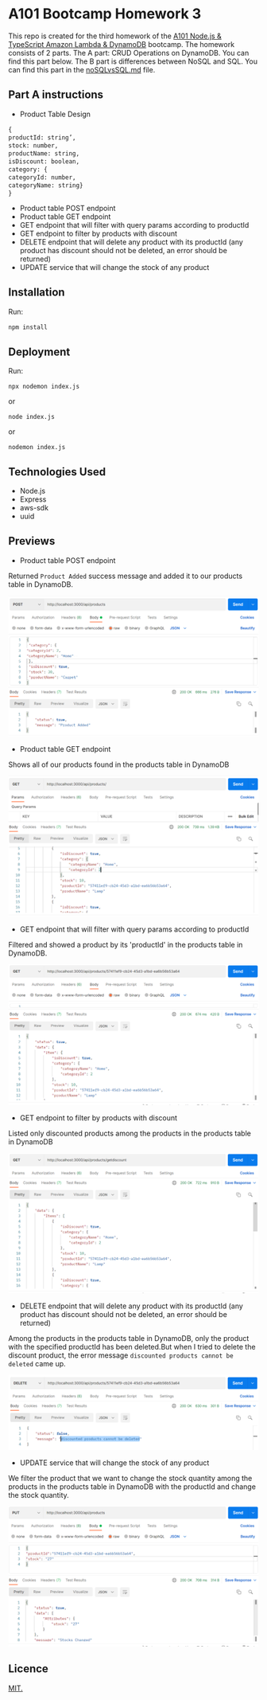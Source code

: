 # A101 Bootcamp Homework 3

This repo is created for the third homework of the [A101 Node.js & TypeScript Amazon Lambda & DynamoDB](https://www.patika.dev/bootcamp/a101-amazon-lambda-dynamodb-bootcamp-node-js-typescript-programi) bootcamp.
The homework consists of 2 parts. The A part: CRUD Operations on DynamoDB. You can find this part below. The B part is differences between NoSQL and SQL. You can find this part in the [noSQLvsSQL.md](https://github.com/A101-Node-js-TypeScript-Bootcamp/a101-bootcamp-odev3-ustunmelih/blob/main/noSQLvsSQL.md) file.

## Part A instructions

- Product Table Design

```
{
productId: string’,
stock: number,
productName: string,
isDiscount: boolean,
category: {
categoryId: number,
categoryName: string}
}

```

- Product table POST endpoint
- Product table GET endpoint
- GET endpoint that will filter with query params according to productId
- GET endpoint to filter by products with discount
- DELETE endpoint that will delete any product with its productId (any product has discount should not be deleted, an error should be returned)
- UPDATE service that will change the stock of any product

## Installation

Run:

```bash
npm install
```

## Deployment

Run:

```
npx nodemon index.js
```

or

```
node index.js
```

or

```
nodemon index.js
```

## Technologies Used

- Node.js
- Express
- aws-sdk
- uuid

## Previews

- Product table POST endpoint

Returned `Product Added` success message and added it to our products table in DynamoDB.

![ProductAdded](images/add.png)

- Product table GET endpoint

Shows all of our products found in the products table in DynamoDB

![getall](images/getall.png)

- GET endpoint that will filter with query params according to productId

Filtered and showed a product by its 'productId' in the products table in DynamoDB.

![getsingle](images/getsingle.png)

- GET endpoint to filter by products with discount

Listed only discounted products among the products in the products table in DynamoDB

![getdiscount](images/getdiscount.png)

- DELETE endpoint that will delete any product with its productId (any product has discount should not be deleted, an error should be returned)

Among the products in the products table in DynamoDB, only the product with the specified productId has been deleted.But when I tried to delete the discount product, the error message `discounted products cannot be deleted` came up.

![delete](images/delete.png)

- UPDATE service that will change the stock of any product

We filter the product that we want to change the stock quantity among the products in the products table in DynamoDB with the productId and change the stock quantity.

![updatestock](images/updatestock.png)

## Licence

[MIT.](license)
